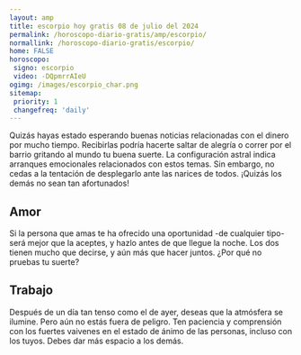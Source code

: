 ```yaml
---
layout: amp
title: escorpio hoy gratis 08 de julio del 2024 
permalink: /horoscopo-diario-gratis/amp/escorpio/
normallink: /horoscopo-diario-gratis/escorpio/
home: FALSE
horoscopo:
 signo: escorpio
 video: -DQpmrrAIeU
ogimg: /images/escorpio_char.png
sitemap:
 priority: 1
 changefreq: 'daily'
---
```



Quizás hayas estado esperando buenas noticias relacionadas con el dinero por mucho tiempo. Recibirlas podría hacerte saltar de alegría o correr por el barrio gritando al mundo tu buena suerte. La configuración astral indica arranques emocionales relacionados con estos temas. Sin embargo, no cedas a la tentación de desplegarlo ante las narices de todos. ¡Quizás los demás no sean tan afortunados!

## Amor

Si la persona que amas te ha ofrecido una oportunidad -de cualquier tipo- será mejor que la aceptes, y hazlo antes de que llegue la noche. Los dos tienen mucho que decirse, y aún más que hacer juntos. ¿Por qué no pruebas tu suerte?

## Trabajo

Después de un día tan tenso como el de ayer, deseas que la atmósfera se ilumine. Pero aún no estás fuera de peligro. Ten paciencia y comprensión con los fuertes vaivenes en el estado de ánimo de las personas, incluso con los tuyos. Debes dar más espacio a los demás.